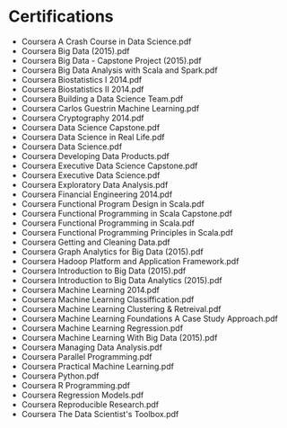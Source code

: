 Certifications 
==============

* Coursera A Crash Course in Data Science.pdf
* Coursera Big Data (2015).pdf
* Coursera Big Data - Capstone Project (2015).pdf
* Coursera Big Data Analysis with Scala and Spark.pdf
* Coursera Biostatistics I 2014.pdf
* Coursera Biostatistics II 2014.pdf
* Coursera Building a Data Science Team.pdf
* Coursera Carlos Guestrin Machine Learning.pdf
* Coursera Cryptography 2014.pdf
* Coursera Data Science Capstone.pdf
* Coursera Data Science in Real Life.pdf
* Coursera Data Science.pdf
* Coursera Developing Data Products.pdf
* Coursera Executive Data Science Capstone.pdf
* Coursera Executive Data Science.pdf
* Coursera Exploratory Data Analysis.pdf
* Coursera Financial Engineering 2014.pdf
* Coursera Functional Program Design in Scala.pdf
* Coursera Functional Programming in Scala Capstone.pdf
* Coursera Functional Programming in Scala.pdf
* Coursera Functional Programming Principles in Scala.pdf
* Coursera Getting and Cleaning Data.pdf
* Coursera Graph Analytics for Big Data (2015).pdf
* Coursera Hadoop Platform and Application Framework.pdf
* Coursera Introduction to Big Data (2015).pdf
* Coursera Introduction to Big Data Analytics (2015).pdf
* Coursera Machine Learning 2014.pdf
* Coursera Machine Learning Classiffication.pdf
* Coursera Machine Learning Clustering & Retreival.pdf
* Coursera Machine Learning Foundations A Case Study Approach.pdf
* Coursera Machine Learning Regression.pdf
* Coursera Machine Learning With Big Data (2015).pdf
* Coursera Managing Data Analysis.pdf
* Coursera Parallel Programming.pdf
* Coursera Practical Machine Learning.pdf
* Coursera Python.pdf
* Coursera R Programming.pdf
* Coursera Regression Models.pdf
* Coursera Reproducible Research.pdf
* Coursera The Data Scientist's Toolbox.pdf